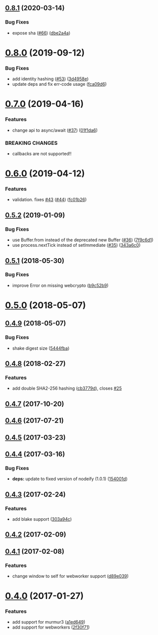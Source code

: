 <a name="0.8.1"></a>
## [0.8.1](https://github.com/multiformats/js-multihashing-async/compare/v0.8.0...v0.8.1) (2020-03-14)


### Bug Fixes

* expose sha ([#66](https://github.com/multiformats/js-multihashing-async/issues/66)) ([dbe2a4a](https://github.com/multiformats/js-multihashing-async/commit/dbe2a4a))



<a name="0.8.0"></a>
# [0.8.0](https://github.com/multiformats/js-multihashing-async/compare/v0.7.0...v0.8.0) (2019-09-12)


### Bug Fixes

* add identity hashing ([#53](https://github.com/multiformats/js-multihashing-async/issues/53)) ([3d4958e](https://github.com/multiformats/js-multihashing-async/commit/3d4958e))
* update deps and fix err-code usage ([fca09d6](https://github.com/multiformats/js-multihashing-async/commit/fca09d6))



<a name="0.7.0"></a>
# [0.7.0](https://github.com/multiformats/js-multihashing-async/compare/v0.6.0...v0.7.0) (2019-04-16)


### Features

* change api to async/await ([#37](https://github.com/multiformats/js-multihashing-async/issues/37)) ([01f1da6](https://github.com/multiformats/js-multihashing-async/commit/01f1da6))


### BREAKING CHANGES

* callbacks are not supported!!



<a name="0.6.0"></a>
# [0.6.0](https://github.com/multiformats/js-multihashing-async/compare/v0.5.2...v0.6.0) (2019-04-12)


### Features

* validation. fixes [#43](https://github.com/multiformats/js-multihashing-async/issues/43) ([#44](https://github.com/multiformats/js-multihashing-async/issues/44)) ([fc01b26](https://github.com/multiformats/js-multihashing-async/commit/fc01b26))



<a name="0.5.2"></a>
## [0.5.2](https://github.com/multiformats/js-multihashing-async/compare/v0.5.1...v0.5.2) (2019-01-09)


### Bug Fixes

* use Buffer.from instead of the deprecated new Buffer ([#36](https://github.com/multiformats/js-multihashing-async/issues/36)) ([7f9c6d1](https://github.com/multiformats/js-multihashing-async/commit/7f9c6d1))
* use process.nextTick instead of setImmediate ([#35](https://github.com/multiformats/js-multihashing-async/issues/35)) ([343a6c0](https://github.com/multiformats/js-multihashing-async/commit/343a6c0))



<a name="0.5.1"></a>
## [0.5.1](https://github.com/multiformats/js-multihashing-async/compare/v0.5.0...v0.5.1) (2018-05-30)


### Bug Fixes

* improve Error on missing webcrypto ([b9c52b9](https://github.com/multiformats/js-multihashing-async/commit/b9c52b9))



<a name="0.5.0"></a>
# [0.5.0](https://github.com/multiformats/js-multihashing-async/compare/v0.4.9...v0.5.0) (2018-05-07)



<a name="0.4.9"></a>
## [0.4.9](https://github.com/multiformats/js-multihashing-async/compare/v0.4.8...v0.4.9) (2018-05-07)


### Bug Fixes

* shake digest size ([5444fba](https://github.com/multiformats/js-multihashing-async/commit/5444fba))



<a name="0.4.8"></a>
## [0.4.8](https://github.com/multiformats/js-multihashing-async/compare/v0.4.7...v0.4.8) (2018-02-27)


### Features

* add double SHA2-256 hashing ([cb3779d](https://github.com/multiformats/js-multihashing-async/commit/cb3779d)), closes [#25](https://github.com/multiformats/js-multihashing-async/issues/25)



<a name="0.4.7"></a>
## [0.4.7](https://github.com/multiformats/js-multihashing-async/compare/v0.4.6...v0.4.7) (2017-10-20)



<a name="0.4.6"></a>
## [0.4.6](https://github.com/multiformats/js-multihashing-async/compare/v0.4.5...v0.4.6) (2017-07-21)



<a name="0.4.5"></a>
## [0.4.5](https://github.com/multiformats/js-multihashing-async/compare/v0.4.4...v0.4.5) (2017-03-23)



<a name="0.4.4"></a>
## [0.4.4](https://github.com/multiformats/js-multihashing-async/compare/v0.4.3...v0.4.4) (2017-03-16)


### Bug Fixes

* **deps:** update to fixed version of nodeify (1.0.1) ([154001d](https://github.com/multiformats/js-multihashing-async/commit/154001d))



<a name="0.4.3"></a>
## [0.4.3](https://github.com/multiformats/js-multihashing-async/compare/v0.4.2...v0.4.3) (2017-02-24)


### Features

* add blake support ([303a94c](https://github.com/multiformats/js-multihashing-async/commit/303a94c))



<a name="0.4.2"></a>
## [0.4.2](https://github.com/multiformats/js-multihashing-async/compare/v0.4.1...v0.4.2) (2017-02-09)



<a name="0.4.1"></a>
## [0.4.1](https://github.com/multiformats/js-multihashing-async/compare/v0.4.0...v0.4.1) (2017-02-08)


### Features

* change window to self for webworker support ([d89e039](https://github.com/multiformats/js-multihashing-async/commit/d89e039))



<a name="0.4.0"></a>
# [0.4.0](https://github.com/multiformats/js-multihashing-async/compare/v0.3.0...v0.4.0) (2017-01-27)


### Features

* add support for murmur3  ([a1ed649](https://github.com/multiformats/js-multihashing-async/commit/a1ed649))
* add support for webworkers ([2f30f71](https://github.com/multiformats/js-multihashing-async/commit/2f30f71))



